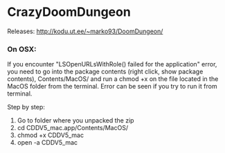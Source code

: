 # CrazyDoomDungeon

Releases: http://kodu.ut.ee/~marko93/DoomDungeon/

### On OSX:
If you encounter "LSOpenURLsWithRole() failed for the application" error, you need to go into the package contents (right click, show package contents), Contents/MacOS/ and run a chmod +x on the file located in the MacOS folder from the terminal. Error can be seen if you try to run it from terminal.

Step by step:
1) Go to folder where you unpacked the zip
1) cd CDDV5_mac.app/Contents/MacOS/
1) chmod +x CDDV5_mac
1) open -a CDDV5_mac

